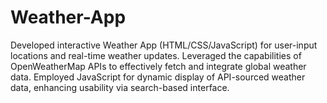 # Weather-App
Developed interactive Weather App (HTML/CSS/JavaScript) for user-input locations and real-time weather updates.
Leveraged the capabilities of OpenWeatherMap APIs to effectively fetch and integrate global weather data.
Employed JavaScript for dynamic display of API-sourced weather data, enhancing usability via search-based interface.
